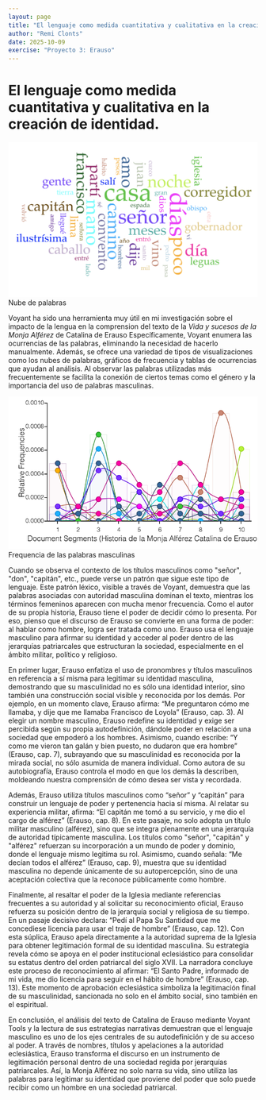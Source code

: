 ```yaml
---
layout: page
title: "El lenguaje como medida cuantitativa y cualitativa en la creación de identidad"
author: "Remi Clonts"
date: 2025-10-09
exercise: "Proyecto 3: Erauso"
---
```


# El lenguaje como medida cuantitativa y cualitativa en la creación de identidad.


![imagen](https://raw.githubusercontent.com/dh-miami/SPA_410_Fall25/refs/heads/main/assets/img/clonts_mapaimagen.png) Nube de palabras

Voyant ha sido una herramienta muy útil en mi investigación sobre el impacto de la lengua en la comprension del texto de la *Vida y sucesos de la Monja Alférez* de Catalina de Erauso Específicamente, Voyant enumera las ocurrencias de las palabras, eliminando la necesidad de hacerlo manualmente. Además, se ofrece una variedad de tipos de visualizaciones como los nubes de palabras, gráficos de frecuencia y tablas de ocurrencias que ayudan al análisis. Al observar las palabras utilizadas más frecuentemente se facilita la conexión de ciertos temas como el género y la importancia del uso de palabras masculinas.  

![imagen](https://raw.githubusercontent.com/dh-miami/SPA_410_Fall25/refs/heads/main/assets/img/clonts_frequencia.png) Frequencia de las palabras masculinas

Cuando se observa el contexto de los títulos masculinos como "señor", "don", "capitán", etc., puede verse un patrón que sigue este tipo de lenguaje. Este patrón léxico, visible a través de Voyant, demuestra que las palabras asociadas con autoridad masculina dominan el texto, mientras los términos femeninos aparecen con mucha menor frecuencia. Como el autor de su propia historia, Erauso tiene el poder de decidir cómo lo presenta. Por eso, pienso que el discurso de Erauso se convierte en una forma de poder: al hablar como hombre, logra ser tratada como uno. Erauso usa el lenguaje masculino para afirmar su identidad y acceder al poder dentro de las jerarquías patriarcales que estructuran la sociedad, especialmente en el ámbito militar, político y religioso.  

En primer lugar, Erauso enfatiza el uso de pronombres y títulos masculinos en referencia a sí misma para legitimar su identidad masculina, demostrando que su masculinidad no es sólo una identidad interior, sino también una construcción social visible y reconocida por los demás. Por ejemplo, en un momento clave, Erauso afirma: “Me preguntaron cómo me llamaba, y dije que me llamaba Francisco de Loyola” (Erauso, cap. 3). Al elegir un nombre masculino, Erauso redefine su identidad y exige ser percibida según su propia autodefinición, dándole poder en relación a una sociedad que empoderó a los hombres. Asimismo, cuando escribe: “Y como me vieron tan galán y bien puesto, no dudaron que era hombre” (Erauso, cap. 7), subrayando que su masculinidad es reconocida por la mirada social, no sólo asumida de manera individual. Como autora de su autobiografía, Erauso controla el modo en que los demás la describen, moldeando nuestra comprensión de cómo desea ser vista y recordada.  

Además, Erauso utiliza títulos masculinos como “señor” y “capitán” para construir un lenguaje de poder y pertenencia hacia sí misma. Al relatar su experiencia militar, afirma: “El capitán me tomó a su servicio, y me dio el cargo de alférez” (Erauso, cap. 8). En este pasaje, no solo adopta un título militar masculino (alférez), sino que se integra plenamente en una jerarquía de autoridad típicamente masculina. Los títulos como "señor", "capitán" y "alférez" refuerzan su incorporación a un mundo de poder y dominio, donde el lenguaje mismo legitima su rol. Asimismo, cuando señala: “Me decían todos el alférez” (Erauso, cap. 9), muestra que su identidad masculina no depende únicamente de su autopercepción, sino de una aceptación colectiva que la reconoce públicamente como hombre.  

Finalmente, al resaltar el poder de la Iglesia mediante referencias frecuentes a su autoridad y al solicitar su reconocimiento oficial, Erauso refuerza su posición dentro de la jerarquía social y religiosa de su tiempo. En un pasaje decisivo declara: “Pedí al Papa Su Santidad que me concediese licencia para usar el traje de hombre” (Erauso, cap. 12). Con esta súplica, Erauso apela directamente a la autoridad suprema de la Iglesia para obtener legitimación formal de su identidad masculina. Su estrategia revela cómo se apoya en el poder institucional eclesiástico para consolidar su estatus dentro del orden patriarcal del siglo XVII. La narradora concluye este proceso de reconocimiento al afirmar: “El Santo Padre, informado de mi vida, me dio licencia para seguir en el hábito de hombre” (Erauso, cap. 13). Este momento de aprobación eclesiástica simboliza la legitimación final de su masculinidad, sancionada no solo en el ámbito social, sino también en el espiritual.  

En conclusión, el análisis del texto de Catalina de Erauso mediante Voyant Tools y la lectura de sus estrategias narrativas demuestran que el lenguaje masculino es uno de los ejes centrales de su autodefinición y de su acceso al poder. A través de nombres, títulos y apelaciones a la autoridad eclesiástica, Erauso transforma el discurso en un instrumento de legitimación personal dentro de una sociedad regida por jerarquías patriarcales. Así, la Monja Alférez no solo narra su vida, sino utiliza las palabras para legitimar su identidad que proviene del poder que solo puede recibir como un hombre en una sociedad patriarcal.
